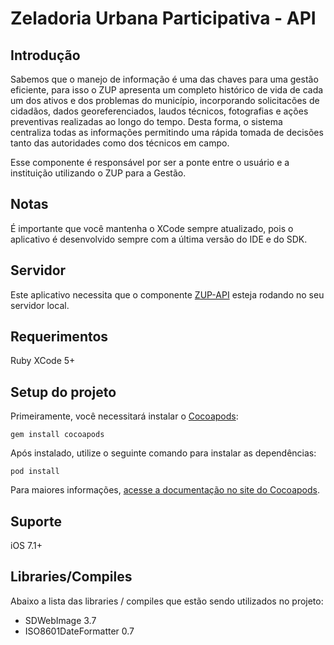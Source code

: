 # Zeladoria Urbana Participativa - API

## Introdução

Sabemos que o manejo de informação é uma das chaves para uma gestão eficiente, para isso o ZUP apresenta um completo histórico de vida de cada um dos ativos e dos problemas do município, incorporando solicitacões de cidadãos, dados georeferenciados, laudos técnicos, fotografias e ações preventivas realizadas ao longo do tempo. Desta forma, o sistema centraliza todas as informações permitindo uma rápida tomada de decisões tanto das autoridades como dos técnicos em campo.

Esse componente é responsável por ser a ponte entre o usuário e a instituição utilizando o ZUP para a Gestão.

## Notas

É importante que você mantenha o XCode sempre atualizado, pois o aplicativo é desenvolvido sempre com a última versão do IDE e do SDK.

## Servidor

Este aplicativo necessita que o componente [ZUP-API](https://github.com/LaFabbrica/zup-api) esteja rodando no seu servidor local.

## Requerimentos

Ruby
XCode 5+

## Setup do projeto

Primeiramente, você necessitará instalar o [Cocoapods](https://cocoapods.org):

    gem install cocoapods

Após instalado, utilize o seguinte comando para instalar as dependências:

    pod install

Para maiores informações, [acesse a documentação no site do Cocoapods](https://cocoapods.org).

## Suporte

iOS 7.1+

## Libraries/Compiles

Abaixo a lista das libraries / compiles que estão sendo utilizados no projeto:

* SDWebImage 3.7
* ISO8601DateFormatter 0.7

